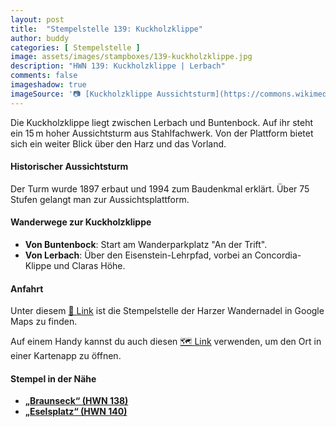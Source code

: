 ```yaml
---
layout: post
title:  "Stempelstelle 139: Kuckholzklippe"
author: buddy
categories: [ Stempelstelle ]
image: assets/images/stampboxes/139-kuckholzklippe.jpg
description: "HWN 139: Kuckholzklippe | Lerbach"
comments: false
imageshadow: true
imageSource: '📷 [Kuckholzklippe Aussichtsturm](https://commons.wikimedia.org/wiki/File:Kuckholzklippe_Aussichtsturm.jpg) von <a href="//commons.wikimedia.org/wiki/User:B.Thomas95" title="User:B.Thomas95">B.Thomas95</a> unter Lizenz [CC BY-SA 3.0](https://creativecommons.org/licenses/by-sa/3.0)'
---
```


Die Kuckholzklippe liegt zwischen Lerbach und Buntenbock. Auf ihr steht ein 15 m hoher Aussichtsturm aus Stahlfachwerk. Von der Plattform bietet sich ein weiter Blick über den Harz und das Vorland. 

#### Historischer Aussichtsturm

Der Turm wurde 1897 erbaut und 1994 zum Baudenkmal erklärt. Über 75 Stufen gelangt man zur Aussichtsplattform. 

#### Wanderwege zur Kuckholzklippe

- **Von Buntenbock**: Start am Wanderparkplatz "An der Trift". 
- **Von Lerbach**: Über den Eisenstein-Lehrpfad, vorbei an Concordia-Klippe und Claras Höhe. 

#### Anfahrt

Unter diesem [📍 Link](https://www.google.com/maps/dir/?api=1&origin=&destination=51.76632%2C%2010.31383) ist die Stempelstelle der Harzer Wandernadel in Google Maps zu finden.

<div class="android-only">
  Auf einem Handy kannst du auch diesen 
  <a href="geo:51.76632,10.31383">🗺️ Link</a> 
  verwenden, um den Ort in einer Kartenapp zu öffnen.
  <p></p>
</div>

#### Stempel in der Nähe

- [**„Braunseck“ (HWN 138)**](/stempelstelle-138-braunseck)
- [**„Eselsplatz“ (HWN 140)**](/stempelstelle-140-eselsplatz)
